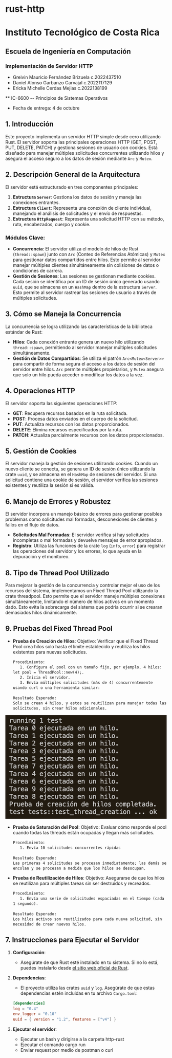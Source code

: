 # rust-http

# Instituto Tecnológico de Costa Rica
## Escuela de Ingeniería en Computación
### Implementación de Servidor HTTP

- Greivin Mauricio Fernández Brizuela c.2022437510
- Daniel Alonso Garbanzo Carvajal c.2022117129
- Ericka Michelle Cerdas Mejias c.2022138199

** IC-6600 -- Principios de Sistemas Operativos
* Fecha de entrega: 4 de octubre

## 1. Introducción

Este proyecto implementa un servidor HTTP simple desde cero utilizando Rust. El servidor soporta las principales operaciones HTTP (GET, POST, PUT, DELETE, PATCH) y gestiona sesiones de usuario con cookies. Está diseñado para manejar múltiples solicitudes concurrentes utilizando hilos y asegura el acceso seguro a los datos de sesión mediante `Arc` y `Mutex`.

## 2. Descripción General de la Arquitectura

El servidor está estructurado en tres componentes principales:

1. **Estructura `Server`**: Gestiona los datos de sesión y maneja las conexiones entrantes.
2. **Estructura `Client`**: Representa una conexión de cliente individual, manejando el análisis de solicitudes y el envío de respuestas.
3. **Estructura `HttpRequest`**: Representa una solicitud HTTP con su método, ruta, encabezados, cuerpo y cookie.

### Módulos Clave:

- **Concurrencia**: El servidor utiliza el modelo de hilos de Rust (`thread::spawn`) junto con `Arc` (Conteo de Referencias Atómicas) y `Mutex` para gestionar datos compartidos entre hilos. Esto permite al servidor manejar múltiples clientes simultáneamente sin colisiones de datos o condiciones de carrera.
- **Gestión de Sesiones**: Las sesiones se gestionan mediante cookies. Cada sesión se identifica por un ID de sesión único generado usando `uuid`, que se almacena en un `HashMap` dentro de la estructura `Server`. Esto permite al servidor rastrear las sesiones de usuario a través de múltiples solicitudes.

## 3. Cómo se Maneja la Concurrencia

La concurrencia se logra utilizando las características de la biblioteca estándar de Rust:

- **Hilos**: Cada conexión entrante genera un nuevo hilo utilizando `thread::spawn`, permitiendo al servidor manejar múltiples solicitudes simultáneamente.
- **Gestión de Datos Compartidos**: Se utiliza el patrón `Arc<Mutex<Server>>` para compartir de forma segura el acceso a los datos de sesión del servidor entre hilos. `Arc` permite múltiples propietarios, y `Mutex` asegura que solo un hilo pueda acceder o modificar los datos a la vez.

## 4. Operaciones HTTP

El servidor soporta las siguientes operaciones HTTP:

- **GET**: Recupera recursos basados en la ruta solicitada.
- **POST**: Procesa datos enviados en el cuerpo de la solicitud.
- **PUT**: Actualiza recursos con los datos proporcionados.
- **DELETE**: Elimina recursos especificados por la ruta.
- **PATCH**: Actualiza parcialmente recursos con los datos proporcionados.

## 5. Gestión de Cookies

El servidor maneja la gestión de sesiones utilizando cookies. Cuando un nuevo cliente se conecta, se genera un ID de sesión único utilizando la crate `uuid`, y se almacena en el `HashMap` de sesiones del servidor. Si una solicitud contiene una cookie de sesión, el servidor verifica las sesiones existentes y reutiliza la sesión si es válida.

## 6. Manejo de Errores y Robustez

El servidor incorpora un manejo básico de errores para gestionar posibles problemas como solicitudes mal formadas, desconexiones de clientes y fallos en el flujo de datos.

- **Solicitudes Mal Formadas**: El servidor verifica si hay solicitudes incompletas o mal formadas y devuelve mensajes de error apropiados.
- **Registro**: Utiliza las funciones de la crate `log` (`info`, `error`) para registrar las operaciones del servidor y los errores, lo que ayuda en la depuración y el monitoreo.

## 8. Tipo de Thread Pool Utilizado
Para mejorar la gestión de la concurrencia y controlar mejor el uso de los recursos del sistema, implementamos un Fixed Thread Pool utilizando la crate threadpool. Esto permite que el servidor maneje múltiples conexiones simultáneamente, limitando el número de hilos activos en un momento dado. Esto evita la sobrecarga del sistema que podría ocurrir si se crearan demasiados hilos dinámicamente.

## 9. Pruebas del Fixed Thread Pool
- **Prueba de Creación de Hilos**:
      Objetivo:
      Verificar que el Fixed Thread Pool crea hilos solo hasta el límite establecido y reutiliza los hilos existentes para nuevas solicitudes.

      Procedimiento:
         1. Configura el pool con un tamaño fijo, por ejemplo, 4 hilos: let pool = ThreadPool::new(4);.
         2. Inicia el servidor.
         3. Envía múltiples solicitudes (más de 4) concurrentemente usando curl o una herramienta similar:
   
      Resultado Esperado:
      Solo se crean 4 hilos, y estos se reutilizan para manejar todas las solicitudes, sin crear hilos adicionales.
![Figura 1: Resultado Prueba de creación de hilos](images/Prueba1Thread.png)
- **Prueba de Saturación del Pool**:
      Objetivo:
      Evaluar cómo responde el pool cuando todas las threads están ocupadas y llegan más solicitudes.

      Procedimiento:
         1. Envía 10 solicitudes concurrentes rápidas

      Resultado Esperado:
      Las primeras 4 solicitudes se procesan inmediatamente; las demás se encolan y se procesan a medida que los hilos se desocupan.

- **Prueba de Reutilización de Hilos**:
      Objetivo:
      Asegurarse de que los hilos se reutilizan para múltiples tareas sin ser destruidos y recreados.

      Procedimiento:
         1. Envía una serie de solicitudes espaciadas en el tiempo (cada 1 segundo).

      Resultado Esperado:
      Los hilos activos son reutilizados para cada nueva solicitud, sin necesidad de crear nuevos hilos.

## 7. Instrucciones para Ejecutar el Servidor

1. **Configuración**:
   - Asegúrate de que Rust esté instalado en tu sistema. Si no lo está, puedes instalarlo desde [el sitio web oficial de Rust](https://www.rust-lang.org/).

2. **Dependencias**:
   - El proyecto utiliza las crates `uuid` y `log`. Asegúrate de que estas dependencias estén incluidas en tu archivo `Cargo.toml`:
   ```toml
   [dependencies]
   log = "0.4"
   env_logger = "0.10"
   uuid = { version = "1.2", features = ["v4"] }

3. **Ejecutar el servidor**:
    - Ejecutar un bash y dirigirse a la carpeta http-rust
    - Ejecutar el comando cargo run
    - Enviar request por medio de postman o curl